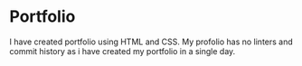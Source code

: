 # Portfolio
I have created portfolio using HTML and CSS.
My profolio has no linters and commit history as i have created my portfolio in a single day.
